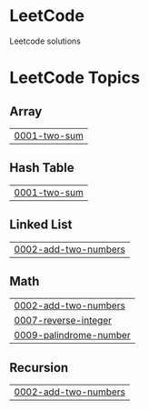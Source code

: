# LeetCode
Leetcode solutions

<!---LeetCode Topics Start-->
# LeetCode Topics
## Array
|  |
| ------- |
| [0001-two-sum](https://github.com/Aman141/LeetCode/tree/master/0001-two-sum) |
## Hash Table
|  |
| ------- |
| [0001-two-sum](https://github.com/Aman141/LeetCode/tree/master/0001-two-sum) |
## Linked List
|  |
| ------- |
| [0002-add-two-numbers](https://github.com/Aman141/LeetCode/tree/master/0002-add-two-numbers) |
## Math
|  |
| ------- |
| [0002-add-two-numbers](https://github.com/Aman141/LeetCode/tree/master/0002-add-two-numbers) |
| [0007-reverse-integer](https://github.com/Aman141/LeetCode/tree/master/0007-reverse-integer) |
| [0009-palindrome-number](https://github.com/Aman141/LeetCode/tree/master/0009-palindrome-number) |
## Recursion
|  |
| ------- |
| [0002-add-two-numbers](https://github.com/Aman141/LeetCode/tree/master/0002-add-two-numbers) |
<!---LeetCode Topics End-->